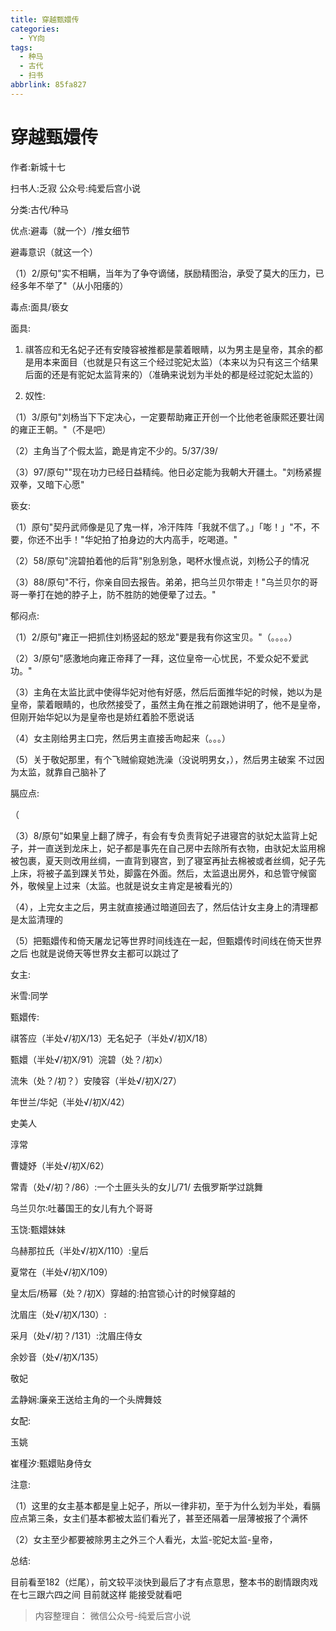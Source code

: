 ```yaml
---
title: 穿越甄嬛传
categories:
  - YY向
tags:
  - 种马
  - 古代
  - 扫书
abbrlink: 85fa827
---
```

# 穿越甄嬛传
作者:新城十七

扫书人:乏寂 公众号:纯爱后宫小说

分类:古代/种马

优点:避毒（就一个）/推女细节

避毒意识（就这一个）

（1）2/原句"实不相瞒，当年为了争夺谪储，朕励精图治，承受了莫大的压力，已经多年不举了"（从小阳痿的）

毒点:面具/亵女

面具:

1.  祺答应和无名妃子还有安陵容被推都是蒙着眼睛，以为男主是皇帝，其余的都是用本来面目（也就是只有这三个经过驼妃太监）（本来以为只有这三个结果后面的还是有驼妃太监背来的）（准确来说划为半处的都是经过驼妃太监的）

2.  奴性:

（1）3/原句"刘杨当下下定决心，一定要帮助雍正开创一个比他老爸康熙还要壮阔的雍正王朝。"（不是吧）

（2）主角当了个假太监，跪是肯定不少的。5/37/39/

（3）97/原句""现在功力已经日益精纯。他日必定能为我朝大开疆土。"刘杨紧握双拳，又暗下心愿"

亵女:

（1）原句"契丹武师像是见了鬼一样，冷汗阵阵「我就不信了。」「嘭！」"不，不要，你还不出手！"华妃拍了拍身边的大内高手，吃喝道。"

（2）58/原句"浣碧拍着他的后背"别急别急，喝杯水慢点说，刘杨公子的情况

（3）88/原句"不行，你亲自回去报告。弟弟，把乌兰贝尔带走！"乌兰贝尔的哥哥一拳打在她的脖子上，防不胜防的她便晕了过去。"

郁闷点:

（1）2/原句"雍正一把抓住刘杨竖起的怒龙"要是我有你这宝贝。"（。。。。）

（2）3/原句"感激地向雍正帝拜了一拜，这位皇帝一心忧民，不爱众妃不爱武功。"

（3）主角在太监比武中使得华妃对他有好感，然后后面推华妃的时候，她以为是皇帝，蒙着眼睛的，也欣然接受了，虽然主角在推之前跟她讲明了，他不是皇帝，但刚开始华妃以为是皇帝也是娇红着脸不愿说话

（4）女主刚给男主口完，然后男主直接舌吻起来（。。。）

（5）关于敬妃那里，有个飞贼偷窥她洗澡（没说明男女，），然后男主破案
不过因为太监，就靠自己脑补了

膈应点:

（

（3）8/原句"如果皇上翻了牌子，有会有专负责背妃子进寝宫的驮妃太监背上妃子，并一直送到龙床上，妃子都是事先在自己房中去除所有衣物，由驮妃太监用棉被包裹，夏天则改用丝绸，一直背到寝宫，到了寝室再扯去棉被或者丝绸，妃子先上床，将被子盖到踝关节处，脚露在外面。然后，太监退出房外，和总管守候窗外，敬候皇上过来（太监。也就是说女主肯定是被看光的）

（4），上完女主之后，男主就直接通过暗道回去了，然后估计女主身上的清理都是太监清理的

（5）把甄嬛传和倚天屠龙记等世界时间线连在一起，但甄嬛传时间线在倚天世界之后
也就是说倚天等世界女主都可以跳过了

女主:

米雪:同学

甄嬛传:

祺答应（半处√/初X/13）无名妃子（半处√/初X/18）

甄嬛（半处√/初X/91）浣碧（处？/初x）

流朱（处？/初？）安陵容（半处√/初X/27）

年世兰/华妃（半处√/初X/42）

史美人

淳常

曹婕妤（半处√/初X/62）

常青（处√/初？/86）:一个土匪头头的女儿/71/ 去俄罗斯学过跳舞

乌兰贝尔:吐蕃国王的女儿有九个哥哥

玉饶:甄嬛妹妹

乌赫那拉氏（半处√/初X/110）:皇后

夏常在（半处√/初X/109）

皇太后/杨幂（处？/初X）穿越的:拍宫锁心计的时候穿越的

沈眉庄（处√/初X/130）:

采月（处√/初？/131）:沈眉庄侍女

余妙音（处√/初X/135）

敬妃

孟静娴:廉亲王送给主角的一个头牌舞妓

女配:

玉姚

崔槿汐:甄嬛贴身侍女

注意:

（1）这里的女主基本都是皇上妃子，所以一律非初，至于为什么划为半处，看膈应点第三条，女主们基本都被太监们看光了，甚至还隔着一层薄被报了个满怀

（2）女主至少都要被除男主之外三个人看光，太监-驼妃太监-皇帝，

总结:

目前看至182（烂尾），前文较平淡快到最后了才有点意思，整本书的剧情跟肉戏在七三跟六四之间
目前就这样 能接受就看吧


> 内容整理自： 微信公众号-纯爱后宫小说
